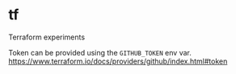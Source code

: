 # tf
Terraform experiments

Token can be provided using the `GITHUB_TOKEN` env var. https://www.terraform.io/docs/providers/github/index.html#token
